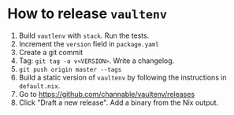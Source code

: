 # How to release `vaultenv`

 1. Build `vautlenv` with `stack`. Run the tests.
 1. Increment the `version` field in `package.yaml`
 1. Create a git commit
 1. Tag: `git tag -a v<VERSION>`. Write a changelog.
 1. `git push origin master --tags`
 1. Build a static version of `vaultenv` by following the instructions in
    `default.nix`.
 1. Go to https://github.com/channable/vaultenv/releases
 1. Click "Draft a new release". Add a binary from the Nix output.
